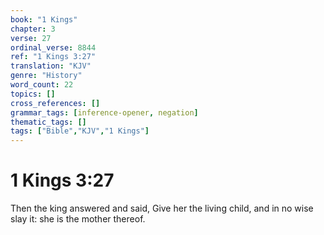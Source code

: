 ```yaml
---
book: "1 Kings"
chapter: 3
verse: 27
ordinal_verse: 8844
ref: "1 Kings 3:27"
translation: "KJV"
genre: "History"
word_count: 22
topics: []
cross_references: []
grammar_tags: [inference-opener, negation]
thematic_tags: []
tags: ["Bible","KJV","1 Kings"]
---
```


# 1 Kings 3:27

Then the king answered and said, Give her the living child, and in no wise slay it: she is the mother thereof.

